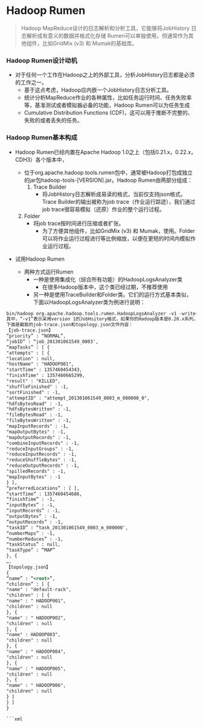 # Hadoop Rumen
>Hadoop MapReduce设计的日志解析和分析工具，它能够将JobHistory 日志解析成有意义的数据并格式化存储
Rumen可以单独使用，但通常作为其他组件，比如GridMix (v3) 和 Mumak的基础库。

### Hadoop Rumen设计动机

* 对于任何一个工作在Hadoop之上的外部工具，分析JobHistory日志都是必须的工作之一。
	* 基于这点考虑，Hadoop应内嵌一个JobHistory日志分析工具。
	* 统计分析MapReduce作业的各种属性，比如任务运行时间、任务失败率等，基准测试或者模拟器必备的功能，Hadoop Rumen可以为任务生成
	* Cumulative Distribution Functions (CDF)，这可以用于推断不完整的、失败的或者丢失的任务。


### Hadoop Rumen基本构成

* Hadoop Rumen已经内置在Apache Hadoop 1.0之上（包括0.21.x，0.22.x，CDH3）各个版本中，
	* 位于org.apache.hadoop.tools.rumen包中，通常被Hadoop打包成独立的jar包hadoop-tools-[VERSION].jar。Hadoop Rumen由两部分组成：
		1. Trace Builder
			* 将JobHistory日志解析成易读的格式，当前仅支持json格式。Trace Builder的输出被称为job trace（作业运行踪迹），我们通过job trace很容易模拟（还原）作业的整个运行过程。

	2. Folder
		* 将job trace按时间进行压缩或者扩张。
			* 为了方便其他组件，比如GridMix (v3) 和 Mumak，使用。Folder可以将作业运行过程进行等比例缩放，以便在更短的时间内模拟作业运行过程。


* 试用Hadoop Rumen
	* 两种方式运行Rumen
		* 一种是使用集成化（综合所有功能）的HadoopLogsAnalyzer类
			* 在很多Hadoop版本中，这个类已经过期，不推荐使用
		* 另一种是使用TraceBuilder和Folder类。它们的运行方式基本类似，下面以HadoopLogsAnalyzer类为例进行说明：


```xml
bin/hadoop org.apache.hadoop.tools.rumen.HadoopLogsAnalyzer -v1 -write-job-trace file:///tmp/job-trace.json -write-topology file:///tmp/topology.json file:///software/hadoop/logs/history/done/
其中，“-v1”表示采用version 1的JobHsitory格式，如果你的Hadoop版本是0.20.x系列，则需要加这个参数，“-write-job-trace”是输出的job trace存放位置，“-write-topology”是拓扑结构存放位置，Rumen能够通过分析JobHistory中所有文件得到Hadoop集群的拓扑结构。最后一项紧跟你的JobHistory 中done目录存放位置，一般在${HDOOP_LOG}/history/done中，如果在本地磁盘，则需在目录前加前缀file://，如果在HDFS上需在目录前加前缀“hdfs://”。
下面是截取的job-trace.json和topology.json文件内容：
【job-trace.json】
“priority” : “NORMAL”,
“jobID” : “job_201301061549_0003″,
“mapTasks” : [ {
"attempts" : [ {
"location" : null,
"hostName" : "HADOOP001",
"startTime" : 1357460454343,
"finishTime" : 1357460665299,
"result" : "KILLED",
"shuffleFinished" : -1,
"sortFinished" : -1,
"attemptID" : "attempt_201301061549_0003_m_000000_0",
"hdfsBytesRead" : -1,
"hdfsBytesWritten" : -1,
"fileBytesRead" : -1,
"fileBytesWritten" : -1,
"mapInputRecords" : -1,
"mapOutputBytes" : -1,
"mapOutputRecords" : -1,
"combineInputRecords" : -1,
"reduceInputGroups" : -1,
"reduceInputRecords" : -1,
"reduceShuffleBytes" : -1,
"reduceOutputRecords" : -1,
"spilledRecords" : -1,
"mapInputBytes" : -1
} ],
“preferredLocations” : [ ],
“startTime” : 1357460454686,
“finishTime” : -1,
“inputBytes” : -1,
“inputRecords” : -1,
“outputBytes” : -1,
“outputRecords” : -1,
“taskID” : “task_201301061549_0003_m_000000″,
“numberMaps” : -1,
“numberReduces” : -1,
“taskStatus” : null,
“taskType” : “MAP”
}, {
….
【topology.json】
{
“name” : “<root>”,
“children” : [ {
"name" : "default-rack",
"children" : [ {
"name" : " HADOOP001",
"children" : null
}, {
"name" : " HADOOP002",
"children" : null
}, {
"name" : HADOOP003",
"children" : null
}, {
"name" : " HADOOP004",
"children" : null
}, {
"name" : " HADOOP005",
"children" : null
}, {
"name" : " HADOOP006",
"children" : null
} ]
} ]
}

```xml
